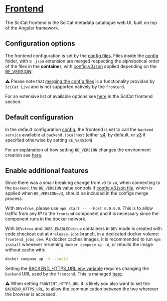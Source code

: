 # [Frontend](https://github.com/SciCatProject/frontend)

The SciCat frontend is the SciCat metadata catalogue web UI, built on top of the Angular framework. 

## Configuration options

The frontend configuration is set by the [config files](./config/). Files inside the [config](./config/) folder, with a `.json` extension are merged respecting the alphabetical order of the files in the **container**, with [config.v3.json](./config/config.v3.json) applied depending on the [BE_VERSION](../../README.md#docker-compose-profiles-and-env-variables-configuration-options). 

:warning: Please note that [merging the config files](../../entrypoints/merge_json.sh) is a functionality provided by `SciCat Live` and is not supported natively by the `frontend`. 

For an extensive list of available options see [here](https://scicatproject.github.io/documentation/Development/v3.x/Configuration.html#scicat-frontend) in the SciCat frontend section.

## Default configuration

In the default configuration [config](./config/), the frontend is set to call the `backend service` available at `backend.localhost` (either [v4](../backend/services/v4/), by default, or [v3](../backend/services/v3/) if specified otherwise by setting `BE_VERSION`).

For an explanation of how setting `BE_VERSION` changes the environment creation see [here](../../README.md#docker-compose-profiles-and-env-variables-configuration-options).

## Enable additional features

Since there was a small breaking change from `v3` to `v4`, when connecting to the `backend`, the `BE_VERSION` value controls if [config.v3.json file](./config/config.v3.json), which is applied when `BE_VERSION=v3`, should be included in the configs merge process.

With `DEV=true`, please use `npm start -- --host 0.0.0.0`. This is to allow traffic from any IP to the `frontend` component and it is necessary since the component runs in the docker network.

With `DEV=true` and `JOBS_ENABLED=true` containers in `DEV` mode is created with code checkout out at `#release-jobs` branch, in a dedicated docker volume: `frontend_jobs_dev`. As docker caches images, it is recommended to run `npm install` whenever rerunning `docker compose up -d`, or rebuild the image without cache with:
```bash
docker compose up -d --build
```

Setting the [BACKEND_HTTPS_URL env variable](../../.env) requires changing the `backend` URL used by the `frontend`. This is managed [here](../../entrypoints/merge_json.sh).

:warning: When setting `FRONTENT_HTTPS_URL` it is likely you also want to set the `BACKEND_HTTPS_URL`, to allow the communication between the two wherever the browser is accessed.
